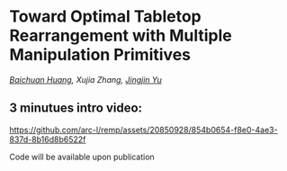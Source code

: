 # Toward Optimal Tabletop Rearrangement with Multiple Manipulation Primitives

*[Baichuan Huang](https://baichuan05.github.io/), Xujia Zhang, [Jingjin Yu](https://arc-l.github.io/)*

## 3 minutues intro video:
https://github.com/arc-l/remp/assets/20850928/854b0654-f8e0-4ae3-837d-8b16d8b6522f


Code will be available upon publication

